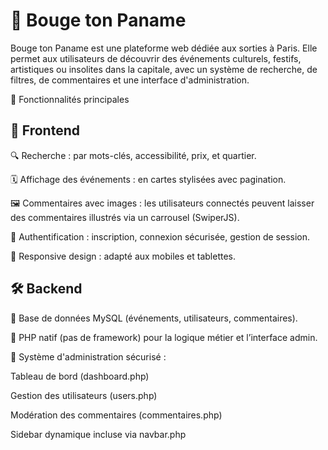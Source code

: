 # 🎉 Bouge ton Paname

Bouge ton Paname est une plateforme web dédiée aux sorties à Paris. Elle permet aux utilisateurs de découvrir des événements culturels, festifs, artistiques ou insolites dans la capitale, avec un système de recherche, de filtres, de commentaires et une interface d'administration.

🚀 Fonctionnalités principales

## 🎯 Frontend

🔍 Recherche : par mots-clés, accessibilité, prix, et quartier.

🗓️ Affichage des événements : en cartes stylisées avec pagination.

🖼️ Commentaires avec images : les utilisateurs connectés peuvent laisser des commentaires illustrés via un carrousel (SwiperJS).

🔐 Authentification : inscription, connexion sécurisée, gestion de session.

📱 Responsive design : adapté aux mobiles et tablettes.

## 🛠️ Backend

📂 Base de données MySQL (événements, utilisateurs, commentaires).

🧠 PHP natif (pas de framework) pour la logique métier et l’interface admin.

🔧 Système d'administration sécurisé :

Tableau de bord (dashboard.php)

Gestion des utilisateurs (users.php)

Modération des commentaires (commentaires.php)

Sidebar dynamique incluse via navbar.php
